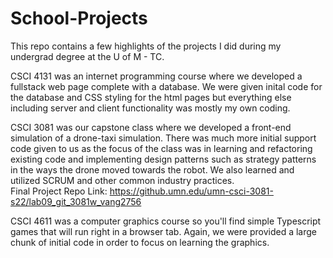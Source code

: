 # School-Projects

This repo contains a few highlights of the projects I did during my undergrad degree at the U of M - TC.

CSCI 4131 was an internet programming course where we developed a fullstack web page complete with a database. 
We were given inital code for the database and CSS styling for the html pages but everything else including server and client
functionality was mostly my own coding.

CSCI 3081 was our capstone class where we developed a front-end simulation of a drone-taxi simulation. There was much
more initial support code given to us as the focus of the class was in learning and refactoring existing code and implementing
design patterns such as strategy patterns in the ways the drone moved towards the robot. We also learned and utilized SCRUM and other common industry practices.
<br/>Final Project Repo Link: https://github.umn.edu/umn-csci-3081-s22/lab09_git_3081w_vang2756

CSCI 4611 was a computer graphics course so you'll find simple Typescript games that will run right in a browser tab. Again, we were provided
a large chunk of initial code in order to focus on learning the graphics.


